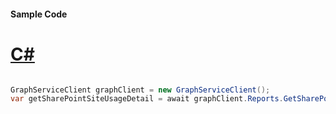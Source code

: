 #### Sample Code
# [C#](#tab/Csharp)

```C#

GraphServiceClient graphClient = new GraphServiceClient();
var getSharePointSiteUsageDetail = await graphClient.Reports.GetSharePointSiteUsageDetail().Request().GetAsync();

```